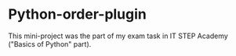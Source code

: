 # Python-order-plugin
This mini-project was the part of my exam task in IT STEP Academy ("Basics of Python" part).
